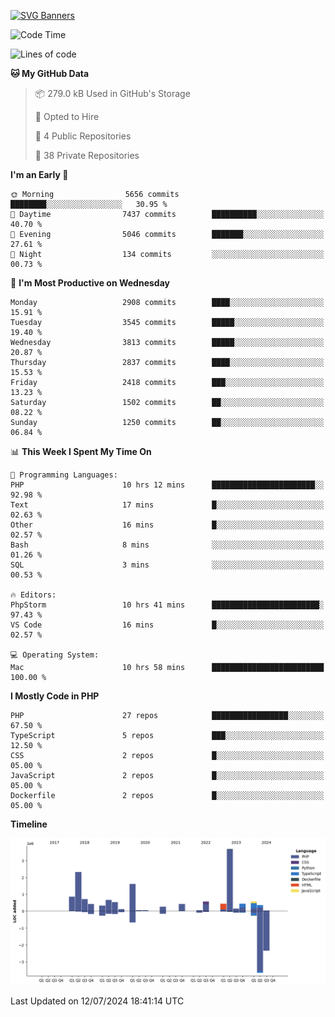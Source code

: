 [![SVG Banners](https://svg-banners.vercel.app/api?type=glitch&text1=Gere_Lajos%F0%9F%92%BB&width=800&height=400)](https://github.com/Akshay090/svg-banners)

<!--START_SECTION:waka-->
![Code Time](http://img.shields.io/badge/Code%20Time-1%2C772%20hrs%2032%20mins-blue)

![Lines of code](https://img.shields.io/badge/From%20Hello%20World%20I%27ve%20Written-14.7%20million%20lines%20of%20code-blue)

**🐱 My GitHub Data** 

> 📦 279.0 kB Used in GitHub's Storage 
 > 
> 💼 Opted to Hire
 > 
> 📜 4 Public Repositories 
 > 
> 🔑 38 Private Repositories 
 > 
**I'm an Early 🐤** 

```text
🌞 Morning                5656 commits        ████████░░░░░░░░░░░░░░░░░   30.95 % 
🌆 Daytime                7437 commits        ██████████░░░░░░░░░░░░░░░   40.70 % 
🌃 Evening                5046 commits        ███████░░░░░░░░░░░░░░░░░░   27.61 % 
🌙 Night                  134 commits         ░░░░░░░░░░░░░░░░░░░░░░░░░   00.73 % 
```
📅 **I'm Most Productive on Wednesday** 

```text
Monday                   2908 commits        ████░░░░░░░░░░░░░░░░░░░░░   15.91 % 
Tuesday                  3545 commits        █████░░░░░░░░░░░░░░░░░░░░   19.40 % 
Wednesday                3813 commits        █████░░░░░░░░░░░░░░░░░░░░   20.87 % 
Thursday                 2837 commits        ████░░░░░░░░░░░░░░░░░░░░░   15.53 % 
Friday                   2418 commits        ███░░░░░░░░░░░░░░░░░░░░░░   13.23 % 
Saturday                 1502 commits        ██░░░░░░░░░░░░░░░░░░░░░░░   08.22 % 
Sunday                   1250 commits        ██░░░░░░░░░░░░░░░░░░░░░░░   06.84 % 
```


📊 **This Week I Spent My Time On** 

```text
💬 Programming Languages: 
PHP                      10 hrs 12 mins      ███████████████████████░░   92.98 % 
Text                     17 mins             █░░░░░░░░░░░░░░░░░░░░░░░░   02.63 % 
Other                    16 mins             █░░░░░░░░░░░░░░░░░░░░░░░░   02.57 % 
Bash                     8 mins              ░░░░░░░░░░░░░░░░░░░░░░░░░   01.26 % 
SQL                      3 mins              ░░░░░░░░░░░░░░░░░░░░░░░░░   00.53 % 

🔥 Editors: 
PhpStorm                 10 hrs 41 mins      ████████████████████████░   97.43 % 
VS Code                  16 mins             █░░░░░░░░░░░░░░░░░░░░░░░░   02.57 % 

💻 Operating System: 
Mac                      10 hrs 58 mins      █████████████████████████   100.00 % 
```

**I Mostly Code in PHP** 

```text
PHP                      27 repos            █████████████████░░░░░░░░   67.50 % 
TypeScript               5 repos             ███░░░░░░░░░░░░░░░░░░░░░░   12.50 % 
CSS                      2 repos             █░░░░░░░░░░░░░░░░░░░░░░░░   05.00 % 
JavaScript               2 repos             █░░░░░░░░░░░░░░░░░░░░░░░░   05.00 % 
Dockerfile               2 repos             █░░░░░░░░░░░░░░░░░░░░░░░░   05.00 % 
```



**Timeline**

![Lines of Code chart](https://raw.githubusercontent.com/gere-lajos/gere-lajos/main/assets/bar_graph.png)


 Last Updated on 12/07/2024 18:41:14 UTC
<!--END_SECTION:waka-->
